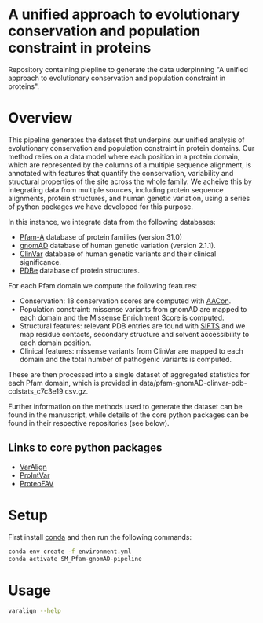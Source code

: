 # A unified approach to evolutionary conservation and population constraint in proteins

Repository containing piepline to generate the data uderpinning "A unified approach to evolutionary conservation and population constraint in proteins".

# Overview

This pipeline generates the dataset that underpins our unified analysis of evolutionary conservation and population constraint in protein domains. Our method relies on a data model where each position in a protein domain, which are represented by the columns of a multiple sequence alignment, is annotated with features that quantify the conservation, variability and structural properties of the site across the whole family. We acheive this by integrating data from multiple sources, including protein sequence alignments, protein structures, and human genetic variation, using a series of python packages we have developed for this purpose.

In this instance, we integrate data from the following databases:

- [Pfam-A](https://pfam.xfam.org/) database of protein families (version 31.0)
- [gnomAD](https://gnomad.broadinstitute.org/) database of human genetic variation (version 2.1.1).
- [ClinVar](https://www.ncbi.nlm.nih.gov/clinvar/) database of human genetic variants and their clinical significance.
- [PDBe](https://www.ebi.ac.uk/pdbe/) database of protein structures.

For each Pfam domain we compute the following features:
- Conservation: 18 conservation scores are computed with [AACon](https://www.compbio.dundee.ac.uk/aacon/).
- Population constraint: missense variants from gnomAD are mapped to each domain and the Missense Enrichment Score is computed.
- Structural features: relevant PDB entries are found with [SIFTS](https://www.ebi.ac.uk/pdbe/docs/sifts/) and we map residue contacts, secondary structure and solvent accessibility to each domain position.
- Clinical features: missense variants from ClinVar are mapped to each domain and the total number of pathogenic variants is computed.

These are then processed into a single dataset of aggregated statistics for each Pfam domain, which is provided in data/pfam-gnomAD-clinvar-pdb-colstats_c7c3e19.csv.gz.

Further information on the methods used to generate the dataset can be found in the manuscript, while details of the core python packages can be found in their respective repositories (see below).

## Links to core python packages

- [VarAlign](https://github.com/bartongroup/SM_VarAlign)
- [ProIntVar](https://github.com/bartongroup/ProIntVar)
- [ProteoFAV](https://github.com/bartongroup/ProteoFAV)

# Setup

First install [conda](https://docs.conda.io/en/latest/miniconda.html) and then run the following commands:

```bash
conda env create -f environment.yml
conda activate SM_Pfam-gnomAD-pipeline
```

# Usage

```bash
varalign --help
```

